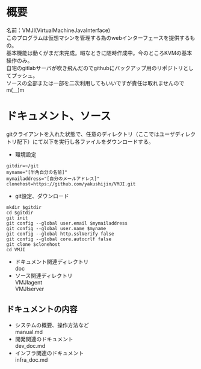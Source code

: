 # 概要
名前：VMJI(VirtualMachineJavaInterface)  
このプログラムは仮想マシンを管理する為のwebインターフェースを提供するもの。  
基本機能は動くがまだ未完成。暇なときに随時作成中。今のところKVMの基本操作のみ。  
自宅のgitlabサーバが吹き飛んだのでgithubにバックアップ用のリポジトリとしてプッシュ。  
ソースの全部または一部を二次利用してもいいですが責任は取れませんのでm(__)m

# ドキュメント、ソース
gitクライアントを入れた状態で、任意のディレクトリ（ここではユーザディレクトリ配下）にて以下を実行し各ファイルをダウンロードする。

- 環境設定
```
gitdir=~/git
myname="[半角自分の名前]"
mymailaddress="[自分のメールアドレス]"
clonehost=https://github.com/yakushijin/VMJI.git

```
- git設定、ダウンロード
```
mkdir $gitdir
cd $gitdir
git init
git config --global user.email $mymailaddress
git config --global user.name $myname
git config --global http.sslVerify false
git config --global core.autocrlf false
git clone $clonehost
cd VMJI
```
- ドキュメント関連ディレクトリ  
doc  
- ソース関連ディレクトリ  
VMJIagent  
VMJIserver

## ドキュメントの内容
- システムの概要、操作方法など  
manual.md
- 開発関連のドキュメント  
dev_doc.md
- インフラ関連のドキュメント  
infra_doc.md
